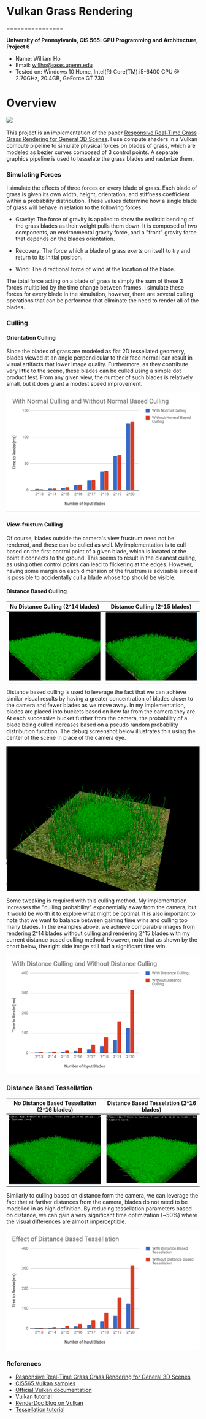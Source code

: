 # Vulkan Grass Rendering
================

**University of Pennsylvania, CIS 565: GPU Programming and Architecture, Project 6**

* Name: William Ho
* Email: willho@seas.upenn.edu
* Tested on: Windows 10 Home, Intel(R) Core(TM) i5-6400 CPU @ 2.70GHz, 20.4GB, GeForce GT 730

# Overview

![](img/grassDemoGif.gif)

This project is an implementation of the paper [Responsive Real-Time Grass Grass Rendering for General 3D Scenes](https://www.cg.tuwien.ac.at/research/publications/2017/JAHRMANN-2017-RRTG/JAHRMANN-2017-RRTG-draft.pdf). I use compute shaders in a Vulkan compute pipeline to simulate physical forces on blades of grass, which are modeled as bezier curves composed of 3 control points. A separate graphics pipeline is used to tesselate the grass blades and rasterize them. 

### Simulating Forces

I simulate the effects of three forces on every blade of grass. Each blade of grass is given its own width, height, orientation, and stiffness coefficient within a probability distribution. These values determine how a single blade of grass will behave in relation to the following forces:

- Gravity: The force of gravity is applied to show the realistic bending of the grass blades as their weight pulls them down. It is composed of two components, an environmental gravity force, and a "front" gravity force that depends on the blades orientation.

- Recovery: The force which a blade of grass exerts on itself to try and return to its initial position.

- Wind: The directional force of wind at the location of the blade. 

The total force acting on a blade of grass is simply the sum of these 3 forces multiplied by the time change between frames. I simulate these forces for every blade in the simulation, however, there are several culling operations that can be performed that eliminate the need to render all of the blades. 

### Culling 

#### Orientation Culling

Since the blades of grass are modeled as flat 2D tessellated geometry, blades viewed at an angle perpendicular to their face normal can result in visual artifacts that lower image quality. Furthermore, as they contribute very little to the scene, these blades can be culled using a simple dot product test. From any given view, the number of such blades is relatively small, but it does grant a modest speed improvement.

![](img/data/normals.PNG)

#### View-frustum Culling

Of course, blades outside the camera's view frustrum need not be rendered, and those can be culled as well. My implementation is to cull based on the first control point of a given blade, which is located at the point it connects to the ground. This seems to result in the cleanest culling, as using other control points can lead to flickering at the edges. However, having some margin on each dimension of the frustrum is advisable since it is possible to accidentally cull a blade whose top should be visible. 

#### Distance Based Culling
|No Distance Culling (2^14 blades) | Distance Culling (2^15 blades) |
|:----:|:----:|
|![](img/NoDistanceCulling2pow14.PNG)|![](img/DistanceCulling2pow15.PNG)|

Distance based culling is used to leverage the fact that we can achieve similar visual results by having a greater concentration of blades closer to the camera and fewer blades as we move away. In my implementation, blades are placed into buckets based on how far from the camera they are. At each successive bucket further from the camera, the probability of a blade being culled increases based on a pseudo random probability distribution function. The debug screenshot below illustrates this using the center of the scene in place of the camera eye. 

![](img/DistanceCullingDebug.PNG)

Some tweaking is required with this culling method. My implementation increases the "culling probability" exponentially away from the camera, but it would be worth it to explore what might be optimal. It is also important to note that we want to balance between gaining time wins and culling too many blades. In the examples above, we achieve comparable images from rendering 2^14 blades without culling and rendering 2^15 blades with my current distance based culling method. However, note that as shown by the chart below, the right side image still had a significant time win. 

![](img/data/distanceCulling.PNG)


### Distance Based Tessellation

|No Distance Based Tessellation (2^16 blades) | Distance Based Tesselation (2^16 blades) |
|:----:|:----:|
|![](img/NoDistanceBasedTesselation2pow16.PNG)|![](img/DistanceBasedTesselation2pow16.PNG)|

Similarly to culling based on distance form the camera, we can leverage the fact that at farther distances from the camera, blades do not need to be modelled in as high definition. By reducing tessellation parameters based on distance, we can gain a very significant time optimization (~50%) where the visual differences are almost imperceptible. 

![](img/data/distanceTessellation.PNG)

### References

* [Responsive Real-Time Grass Grass Rendering for General 3D Scenes](https://www.cg.tuwien.ac.at/research/publications/2017/JAHRMANN-2017-RRTG/JAHRMANN-2017-RRTG-draft.pdf)
* [CIS565 Vulkan samples](https://github.com/CIS565-Fall-2017/Vulkan-Samples)
* [Official Vulkan documentation](https://www.khronos.org/registry/vulkan/)
* [Vulkan tutorial](https://vulkan-tutorial.com/)
* [RenderDoc blog on Vulkan](https://renderdoc.org/vulkan-in-30-minutes.html)
* [Tessellation tutorial](http://in2gpu.com/2014/07/12/tessellation-tutorial-opengl-4-3/)

